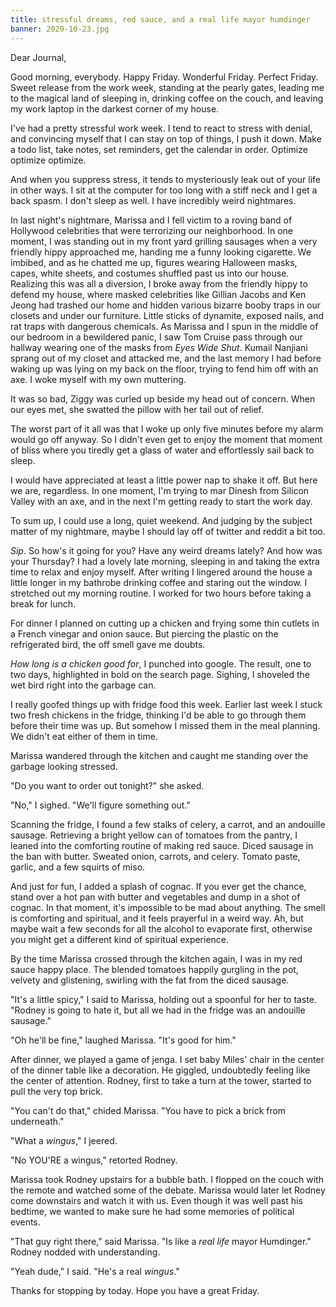 ```yaml
---
title: stressful dreams, red sauce, and a real life mayor humdinger
banner: 2020-10-23.jpg
---
```


Dear Journal,

Good morning, everybody.  Happy Friday.  Wonderful Friday.  Perfect
Friday.  Sweet release from the work week, standing at the pearly
gates, leading me to the magical land of sleeping in, drinking coffee
on the couch, and leaving my work laptop in the darkest corner of my
house.

I've had a pretty stressful work week.  I tend to react to stress with
denial, and convincing myself that I can stay on top of things, I push
it down.  Make a todo list, take notes, set reminders, get the
calendar in order.  Optimize optimize optimize.

And when you suppress stress, it tends to mysteriously leak out of
your life in other ways.  I sit at the computer for too long with a
stiff neck and I get a back spasm.  I don't sleep as well.  I have
incredibly weird nightmares.

In last night's nightmare, Marissa and I fell victim to a roving band
of Hollywood celebrities that were terrorizing our neighborhood.  In
one moment, I was standing out in my front yard grilling sausages when
a very friendly hippy approached me, handing me a funny looking
cigarette.  We imbibed, and as he chatted me up, figures wearing
Halloween masks, capes, white sheets, and costumes shuffled past us
into our house.  Realizing this was all a diversion, I broke away from
the friendly hippy to defend my house, where masked celebrities like
Gillian Jacobs and Ken Jeong had trashed our home and hidden various
bizarre booby traps in our closets and under our furniture.  Little
sticks of dynamite, exposed nails, and rat traps with dangerous
chemicals.  As Marissa and I spun in the middle of our bedroom in a
bewildered panic, I saw Tom Cruise pass through our hallway wearing
one of the masks from _Eyes Wide Shut_.  Kumail Nanjiani sprang out of
my closet and attacked me, and the last memory I had before waking up
was lying on my back on the floor, trying to fend him off with an axe.
I woke myself with my own muttering.

It was so bad, Ziggy was curled up beside my head out of concern.
When our eyes met, she swatted the pillow with her tail out of relief.

The worst part of it all was that I woke up only five minutes before
my alarm would go off anyway.  So I didn't even get to enjoy the
moment that moment of bliss where you tiredly get a glass of water and
effortlessly sail back to sleep.

I would have appreciated at least a little power nap to shake it off.
But here we are, regardless.  In one moment, I'm trying to mar Dinesh
from Silicon Valley with an axe, and in the next I'm getting ready to
start the work day.

To sum up, I could use a long, quiet weekend.  And judging by the
subject matter of my nightmare, maybe I should lay off of twitter and
reddit a bit too.

_Sip_.  So how's it going for you?  Have any weird dreams lately?  And
how was your Thursday?  I had a lovely late morning, sleeping in and
taking the extra time to relax and enjoy myself.  After writing I
lingered around the house a little longer in my bathrobe drinking
coffee and staring out the window.  I stretched out my morning
routine.  I worked for two hours before taking a break for lunch.

For dinner I planned on cutting up a chicken and frying some thin
cutlets in a French vinegar and onion sauce.  But piercing the plastic
on the refrigerated bird, the off smell gave me doubts.

_How long is a chicken good for_, I punched into google.  The result,
one to two days, highlighted in bold on the search page.  Sighing, I
shoveled the wet bird right into the garbage can.

I really goofed things up with fridge food this week.  Earlier last
week I stuck two fresh chickens in the fridge, thinking I'd be able to
go through them before their time was up.  But somehow I missed them
in the meal planning.  We didn't eat either of them in time.

Marissa wandered through the kitchen and caught me standing over the
garbage looking stressed.

"Do you want to order out tonight?" she asked.

"No," I sighed.  "We'll figure something out."

Scanning the fridge, I found a few stalks of celery, a carrot, and an
andouille sausage.  Retrieving a bright yellow can of tomatoes from
the pantry, I leaned into the comforting routine of making red sauce.
Diced sausage in the ban with butter.  Sweated onion, carrots, and
celery.  Tomato paste, garlic, and a few squirts of miso.

And just for fun, I added a splash of cognac.  If you ever get the
chance, stand over a hot pan with butter and vegetables and dump in a
shot of cognac.  In that moment, it's impossible to be mad about
anything.  The smell is comforting and spiritual, and it feels
prayerful in a weird way.  Ah, but maybe wait a few seconds for all
the alcohol to evaporate first, otherwise you might get a different
kind of spiritual experience.

By the time Marissa crossed through the kitchen again, I was in my red
sauce happy place.  The blended tomatoes happily gurgling in the pot,
velvety and glistening, swirling with the fat from the diced sausage.

"It's a little spicy," I said to Marissa, holding out a spoonful for
her to taste.  "Rodney is going to hate it, but all we had in the
fridge was an andouille sausage."

"Oh he'll be fine," laughed Marissa.  "It's good for him."

After dinner, we played a game of jenga.  I set baby Miles' chair in
the center of the dinner table like a decoration.  He giggled,
undoubtedly feeling like the center of attention.  Rodney, first to
take a turn at the tower, started to pull the very top brick.

"You can't do that," chided Marissa.  "You have to pick a brick from
underneath."

"What a _wingus_," I jeered.

"No YOU'RE a wingus," retorted Rodney.

Marissa took Rodney upstairs for a bubble bath.  I flopped on the
couch with the remote and watched some of the debate.  Marissa would
later let Rodney come downstairs and watch it with us.  Even though it
was well past his bedtime, we wanted to make sure he had some memories
of political events.

"That guy right there," said Marissa.  "Is like a _real life_ mayor
Humdinger."  Rodney nodded with understanding.

"Yeah dude," I said.  "He's a real _wingus_."

Thanks for stopping by today.  Hope you have a great Friday.
